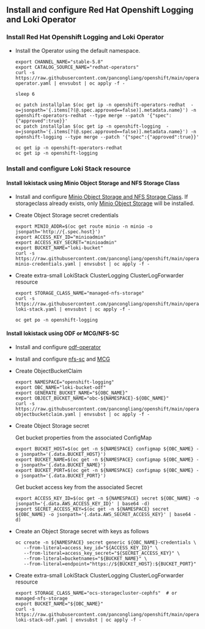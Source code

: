 ## Install and configure Red Hat Openshift Logging and Loki Operator


### Install Red Hat Openshift Logging and Loki Operator

* Install the Operator using the default namespace.
  ```
  export CHANNEL_NAME="stable-5.8"
  export CATALOG_SOURCE_NAME="redhat-operators"
  curl -s https://raw.githubusercontent.com/pancongliang/openshift/main/operator/logging/lokistack/01-operator.yaml | envsubst | oc apply -f -

  sleep 6
  
  oc patch installplan $(oc get ip -n openshift-operators-redhat  -o=jsonpath='{.items[?(@.spec.approved==false)].metadata.name}') -n openshift-operators-redhat --type merge --patch '{"spec":{"approved":true}}'
  oc patch installplan $(oc get ip -n openshift-logging  -o=jsonpath='{.items[?(@.spec.approved==false)].metadata.name}') -n openshift-logging --type merge --patch '{"spec":{"approved":true}}'

  oc get ip -n openshift-operators-redhat
  oc get ip -n openshift-logging
  ```
  
### Install and configure Loki Stack resource

#### Install lokistack using Minio Object Storage and NFS Storage Class

* Install and configure [Minio Object Storage and NFS Storage Class](https://github.com/pancongliang/openshift/blob/main/storage/minio/readme.md#options-c-deploying-minio-with-nfs-storageclass-as-the-backend-storage).
  If storageclass already exists, only [Minio Object Storage](https://github.com/pancongliang/openshift/blob/main/storage/minio/readme.md#options-b-deploying-minio-with-local-volume-as-the-backend-storage) will be installed.


* Create Object Storage secret credentials
  ```
  export MINIO_ADDR=$(oc get route minio -n minio -o jsonpath='http://{.spec.host}')
  export ACCESS_KEY_ID="minioadmin"
  export ACCESS_KEY_SECRET="minioadmin"
  export BUCKET_NAME="loki-bucket"
  curl -s https://raw.githubusercontent.com/pancongliang/openshift/main/operator/logging/lokistack/02-minio-credentials.yaml | envsubst | oc apply -f -
  ```
  
* Create extra-small LokiStack ClusterLogging ClusterLogForwarder resource
  ```
  export STORAGE_CLASS_NAME="managed-nfs-storage"
  curl -s https://raw.githubusercontent.com/pancongliang/openshift/main/operator/logging/lokistack/03-loki-stack.yaml | envsubst | oc apply -f -

  oc get po -n openshift-logging 
  ```

####  Install lokistack using ODF or MCG/NFS-SC
* Install and configure [odf-operator](https://github.com/pancongliang/openshift/blob/main/storage/odf/readme.md)
* Install and configure [nfs-sc](https://github.com/pancongliang/openshift/tree/main/storage/nfs-storageclass) and [MCG](https://github.com/pancongliang/openshift/blob/main/storage/mcg/readme.md)
* Create ObjectBucketClaim
   ```
   export NAMESPACE="openshift-logging"
   export OBC_NAME="loki-bucket-odf"
   export GENERATE_BUCKET_NAME="${OBC_NAME}"
   export OBJECT_BUCKET_NAME="obc-${NAMESPACE}-${OBC_NAME}"
   curl -s https://raw.githubusercontent.com/pancongliang/openshift/main/operator/logging/lokistack/02-objectbucketclaim.yaml | envsubst | oc apply -f -
   ```

* Create Object Storage secret

  Get bucket properties from the associated ConfigMap
   ```
   export BUCKET_HOST=$(oc get -n ${NAMESPACE} configmap ${OBC_NAME} -o jsonpath='{.data.BUCKET_HOST}')
   export BUCKET_NAME=$(oc get -n ${NAMESPACE} configmap ${OBC_NAME} -o jsonpath='{.data.BUCKET_NAME}')
   export BUCKET_PORT=$(oc get -n ${NAMESPACE} configmap ${OBC_NAME} -o jsonpath='{.data.BUCKET_PORT}')
   ```
  Get bucket access key from the associated Secret
   ```
   export ACCESS_KEY_ID=$(oc get -n ${NAMESPACE} secret ${OBC_NAME} -o jsonpath='{.data.AWS_ACCESS_KEY_ID}' | base64 -d)
   export SECRET_ACCESS_KEY=$(oc get -n ${NAMESPACE} secret ${OBC_NAME} -o jsonpath='{.data.AWS_SECRET_ACCESS_KEY}' | base64 -d)
   ```

* Create an Object Storage secret with keys as follows
   ```
   oc create -n ${NAMESPACE} secret generic ${OBC_NAME}-credentials \
      --from-literal=access_key_id="${ACCESS_KEY_ID}" \
      --from-literal=access_key_secret="${SECRET_ACCESS_KEY}" \
      --from-literal=bucketnames="${BUCKET_NAME}" \
      --from-literal=endpoint="https://${BUCKET_HOST}:${BUCKET_PORT}"
   ```

* Create extra-small LokiStack ClusterLogging ClusterLogForwarder resource
   ```
  export STORAGE_CLASS_NAME="ocs-storagecluster-cephfs"  # or  managed-nfs-storage
  export BUCKET_NAME="${OBC_NAME}"
  curl -s https://raw.githubusercontent.com/pancongliang/openshift/main/operator/logging/lokistack/03-loki-stack-odf.yaml | envsubst | oc apply -f -
   ```

